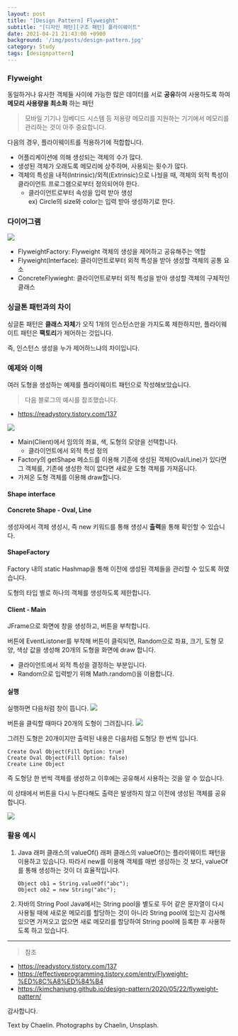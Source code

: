 ```yaml
---
layout: post
title: "[Design Pattern] Flyweight"
subtitle: "[디자인 패턴][구조 패턴] 플라이웨이트"
date: 2021-04-21 21:43:00 +0900
background: '/img/posts/design-pattern.jpg'
category: Study
tags: [designpattern]
---
```

### Flyweight
동일하거나 유사한 객체들 사이에 가능한 많은 데이터를 서로 **공유**하여 사용하도록 하여 **메모리 사용량을 최소화** 하는 패턴
> 모바일 기기나 임베디드 시스템 등 저용량 메모리를 지원하는 기기에서 메모리를 관리하는 것이 아주 중요합니다.

다음의 경우, 플라이웨이트를 적용하기에 적합합니다.
* 어플리케이션에 의해 생성되는 객체의 수가 많다.
* 생성된 객체가 오래도록 메모리에 상주하며, 사용되는 횟수가 많다.
* 객체의 특성을 내적(Intrinsic)/외적(Extrinsic)으로 나눴을 때, 객체의 외적 특성이 클라이언트 프로그램으로부터 정의되어야 한다.
    * 클라이언트로부터 속성을 입력 받아 생성    
        ex) Circle의 size와 color는 입력 받아 생성하기로 한다.

### 다이어그램
<img class="img-fluid" src="/img/posts/inPost/flyweight-01.png">

* FlyweightFactory: Flyweight 객체의 생성을 제어하고 공유해주는 역할
* Flyweight(Interface): 클라이언트로부터 외적 특성을 받아 생성할 객체의 공통 요소
* ConcreteFlywieght: 클라이언트로부터 외적 특성을 받아 생성할 객체의 구체적인 클래스


### 싱글톤 패턴과의 차이
싱글톤 패턴은 **클래스 자체**가 오직 1개의 인스턴스만을 가지도록 제한하지만, 플라이웨이트 패턴은 **팩토리**가 제어하는 것입니다.

즉, 인스턴스 생성을 누가 제어하느냐의 차이입니다.

### 예제와 이해
여러 도형을 생성하는 예제를 플라이웨이트 패턴으로 작성해보았습니다.

> 다음 블로그의 예시를 참조했습니다.
* <a href="https://readystory.tistory.com/137">https://readystory.tistory.com/137</a>

<img class="img-fluid" src="/img/posts/inPost/flyweight-02.png">

* Main(Client)에서 임의의 좌표, 색, 도형의 모양을 선택합니다.
    * 클라이언트에서 외적 특성 정의
* Factory의 getShape 메소드를 이용해 기존에 생성된 객체(Oval/Line)가 있다면 그 객체를, 기존에 생성한 적이 없다면 새로운 도형 객체를 가져옵니다.
* 가져온 도형 객체를 이용해 draw합니다.

#### Shape interface
<script src="https://gist.github.com/chaelin1211/0759319b215120215089200574a1d57e.js"></script>

#### Concrete Shape - Oval, Line
<script src="https://gist.github.com/chaelin1211/c61f2224310ce9e993ebce126560c004.js"></script>

생성자에서 객체 생성시, 즉 new 키워드를 통해 생성시 **출력**을 통해 확인할 수 있습니다.

#### ShapeFactory
<script src="https://gist.github.com/chaelin1211/8cc2d6c38735262599052f68a1680796.js"></script>

Factory 내의 static Hashmap을 통해 이전에 생성된 객체들을 관리할 수 있도록 하였습니다.

도형의 타입 별로 하나의 객체를 생성하도록 제한합니다.

#### Client - Main
<script src="https://gist.github.com/chaelin1211/6cde3d973ab32dc4c810da8254593fba.js"></script>

JFrame으로 화면에 창을 생성하고, 버튼을 부착합니다.

버튼에 EventListoner를 부착해 버튼이 클릭되면, Random으로 좌표, 크기, 도형 모양, 색상 값을 생성해 20개의 도형을 화면에 draw 합니다.

* 클라이언트에서 외적 특성을 결정하는 부분입니다.
* Random으로 입력받기 위해 Math.random()을 이용합니다.

#### 실행
실행하면 다음처럼 창이 뜹니다. 
<img class="img-fluid" src="/img/posts/inPost/flyweight-03.png">

버튼을 클릭할 때마다 20개의 도형이 그려집니다.
<img class="img-fluid" src="/img/posts/inPost/flyweight-04.png">

그려진 도형은 20개이지만 출력된 내용은 다음처럼 도형당 한 번씩 입니다.

```
Create Oval Object(Fill Option: true)
Create Oval Object(Fill Option: false)
Create Line Object
```

즉 도형당 한 번씩 객체를 생성하고 이후에는 공유해서 사용하는 것을 알 수 있습니다.

이 상태에서 버튼을 다시 누른다해도 출력은 발생하지 않고 이전에 생성된 객체를 공유합니다.

<img class="img-fluid" src="/img/posts/inPost/flyweight-05.png">

### 활용 예시
1. Java 래퍼 클래스의 valueOf()
    래퍼 클래스의 valueOf()는 플라이웨이트 패턴을 이용하고 있습니다. 따라서 new를 이용해 객체를 매번 생성하는 것 보다, valueOf를 통해 생성하는 것이 더 효율적입니다.

    ```
    Object ob1 = String.valueOf("abc");
    Object ob2 = new String("abc");
    ```
2. 자바의 String Pool
    Java에서는 String pool을 별도로 두어 같은 문자열이 다시 사용될 때에 새로운 메모리를 할당하는 것이 아니라 String pool에 있는지 검사해 있으면 가져오고 없으면 새로 메모리를 할당하여 String pool에 등록한 후 사용하도록 하고 있습니다.

*****

> 참조
* <a href="https://readystory.tistory.com/137">https://readystory.tistory.com/137</a>
* <a href="https://effectiveprogramming.tistory.com/entry/Flyweight-%ED%8C%A8%ED%84%B4">https://effectiveprogramming.tistory.com/entry/Flyweight-%ED%8C%A8%ED%84%B4</a>
* <a href="https://kimchanjung.github.io/design-pattern/2020/05/22/flyweight-pattern/">https://kimchanjung.github.io/design-pattern/2020/05/22/flyweight-pattern/</a>

감사합니다.

<p class = "placeholder">Text by Chaelin. Photographs by Chaelin, Unsplash.</p>